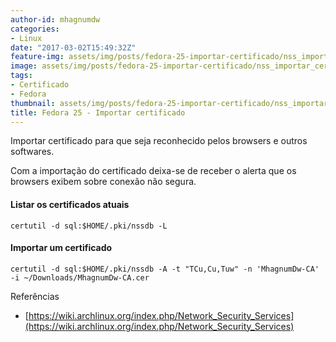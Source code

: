 ```yaml
---
author-id: mhagnumdw
categories:
- Linux
date: "2017-03-02T15:49:32Z"
feature-img: assets/img/posts/fedora-25-importar-certificado/nss_importar_certificado.png
image: assets/img/posts/fedora-25-importar-certificado/nss_importar_certificado.png
tags:
- Certificado
- Fedora
thumbnail: assets/img/posts/fedora-25-importar-certificado/nss_importar_certificado.png
title: Fedora 25 - Importar certificado
---
```


Importar certificado para que seja reconhecido pelos browsers e outros softwares.

<!--more-->

Com a importação do certificado deixa-se de receber o alerta que os browsers exibem sobre conexão não segura.

#### Listar os certificados atuais

```shell
certutil -d sql:$HOME/.pki/nssdb -L
```

#### Importar um certificado

```shell
certutil -d sql:$HOME/.pki/nssdb -A -t "TCu,Cu,Tuw" -n 'MhagnumDw-CA' -i ~/Downloads/MhagnumDw-CA.cer
```

Referências

- [https://wiki.archlinux.org/index.php/Network_Security_Services](https://wiki.archlinux.org/index.php/Network_Security_Services)
